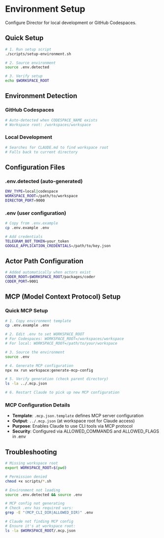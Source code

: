 # Environment Setup

Configure Director for local development or GitHub Codespaces.

## Quick Setup

```bash
# 1. Run setup script
./scripts/setup-environment.sh

# 2. Source environment
source .env.detected

# 3. Verify setup
echo $WORKSPACE_ROOT
```

## Environment Detection

### GitHub Codespaces
```bash
# Auto-detected when CODESPACE_NAME exists
# Workspace root: /workspaces/workspace
```

### Local Development
```bash
# Searches for CLAUDE.md to find workspace root
# Falls back to current directory
```

## Configuration Files

### .env.detected (auto-generated)
```bash
ENV_TYPE=local|codespace
WORKSPACE_ROOT=/path/to/workspace
DIRECTOR_PORT=9000
```

### .env (user configuration)
```bash
# Copy from .env.example
cp .env.example .env

# Add credentials
TELEGRAM_BOT_TOKEN=your_token
GOOGLE_APPLICATION_CREDENTIALS=/path/to/key.json
```

## Actor Path Configuration

```bash
# Added automatically when actors exist
CODER_ROOT=$WORKSPACE_ROOT/packages/coder
CODER_PORT=9001
```

## MCP (Model Context Protocol) Setup

### Quick MCP Setup
```bash
# 1. Copy environment template
cp .env.example .env

# 2. Edit .env to set WORKSPACE_ROOT
# For Codespaces: WORKSPACE_ROOT=/workspaces/workspace
# For local: WORKSPACE_ROOT=/path/to/your/workspace

# 3. Source the environment
source .env

# 4. Generate MCP configuration
npx nx run workspace:generate-mcp-config

# 5. Verify generation (check parent directory)
ls -la ../.mcp.json

# 6. Restart Claude to pick up new MCP configuration
```

### MCP Configuration Details
- **Template**: `.mcp.json.template` defines MCP server configuration
- **Output**: `../.mcp.json` (at workspace root for Claude access)
- **Purpose**: Enables Claude to use CLI tools via MCP protocol
- **Security**: Configured via ALLOWED_COMMANDS and ALLOWED_FLAGS in .env

## Troubleshooting

```bash
# Missing workspace root
export WORKSPACE_ROOT=$(pwd)

# Permission denied
chmod +x scripts/*.sh

# Environment not loading
source .env.detected && source .env

# MCP config not generating
# Check .env has required vars:
grep -E "(MCP_CLI_DIR|ALLOWED_DIR)" .env

# Claude not finding MCP config
# Ensure it's at workspace root:
ls -la $WORKSPACE_ROOT/.mcp.json
```